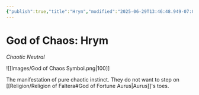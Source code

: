 ```yaml
---
{"publish":true,"title":"Hrym","modified":"2025-06-29T13:46:48.949-07:00","cssclasses":""}
---
```




# God of Chaos: Hrym
*Chaotic Neutral*

![[Images/God of Chaos Symbol.png|100]]

The manifestation of pure chaotic instinct. They do not want to step on [[Religion/Religion of Faltera#God of Fortune Aurus\|Aurus]]'s toes. 